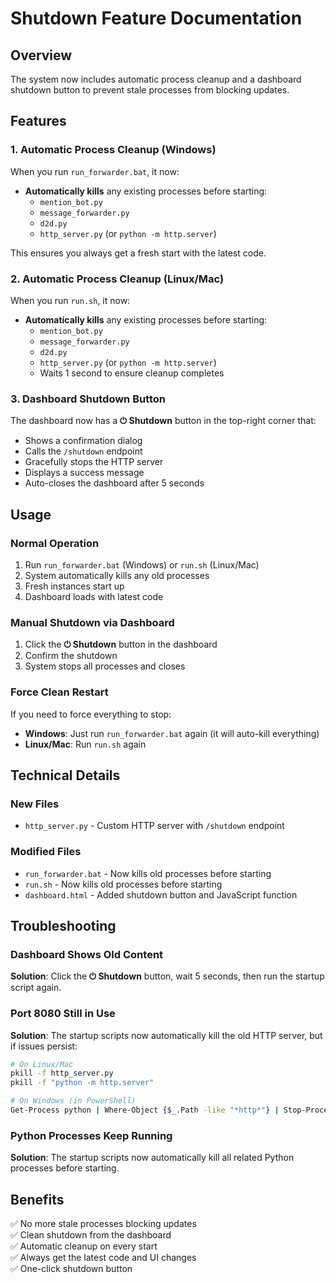 # Shutdown Feature Documentation

## Overview
The system now includes automatic process cleanup and a dashboard shutdown button to prevent stale processes from blocking updates.

## Features

### 1. Automatic Process Cleanup (Windows)
When you run `run_forwarder.bat`, it now:
- **Automatically kills** any existing processes before starting:
  - `mention_bot.py`
  - `message_forwarder.py`
  - `d2d.py`
  - `http_server.py` (or `python -m http.server`)

This ensures you always get a fresh start with the latest code.

### 2. Automatic Process Cleanup (Linux/Mac)
When you run `run.sh`, it now:
- **Automatically kills** any existing processes before starting:
  - `mention_bot.py`
  - `message_forwarder.py`
  - `d2d.py`
  - `http_server.py` (or `python -m http.server`)
  - Waits 1 second to ensure cleanup completes

### 3. Dashboard Shutdown Button
The dashboard now has a **⏻ Shutdown** button in the top-right corner that:
- Shows a confirmation dialog
- Calls the `/shutdown` endpoint
- Gracefully stops the HTTP server
- Displays a success message
- Auto-closes the dashboard after 5 seconds

## Usage

### Normal Operation
1. Run `run_forwarder.bat` (Windows) or `run.sh` (Linux/Mac)
2. System automatically kills any old processes
3. Fresh instances start up
4. Dashboard loads with latest code

### Manual Shutdown via Dashboard
1. Click the **⏻ Shutdown** button in the dashboard
2. Confirm the shutdown
3. System stops all processes and closes

### Force Clean Restart
If you need to force everything to stop:
- **Windows**: Just run `run_forwarder.bat` again (it will auto-kill everything)
- **Linux/Mac**: Run `run.sh` again

## Technical Details

### New Files
- `http_server.py` - Custom HTTP server with `/shutdown` endpoint

### Modified Files
- `run_forwarder.bat` - Now kills old processes before starting
- `run.sh` - Now kills old processes before starting
- `dashboard.html` - Added shutdown button and JavaScript function

## Troubleshooting

### Dashboard Shows Old Content
**Solution**: Click the **⏻ Shutdown** button, wait 5 seconds, then run the startup script again.

### Port 8080 Still in Use
**Solution**: The startup scripts now automatically kill the old HTTP server, but if issues persist:
```bash
# On Linux/Mac
pkill -f http_server.py
pkill -f "python -m http.server"

# On Windows (in PowerShell)
Get-Process python | Where-Object {$_.Path -like "*http*"} | Stop-Process -Force
```

### Python Processes Keep Running
**Solution**: The startup scripts now automatically kill all related Python processes before starting.

## Benefits
✅ No more stale processes blocking updates  
✅ Clean shutdown from the dashboard  
✅ Automatic cleanup on every start  
✅ Always get the latest code and UI changes  
✅ One-click shutdown button
